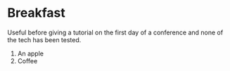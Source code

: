 # Breakfast

Useful before giving a tutorial on the first day of a conference and none
of the tech has been tested.


1. An apple
2. Coffee
